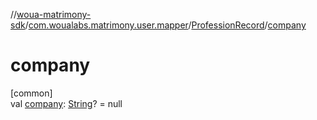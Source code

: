 //[woua-matrimony-sdk](../../../index.md)/[com.woualabs.matrimony.user.mapper](../index.md)/[ProfessionRecord](index.md)/[company](company.md)

# company

[common]\
val [company](company.md): [String](https://kotlinlang.org/api/latest/jvm/stdlib/kotlin/-string/index.html)? = null
